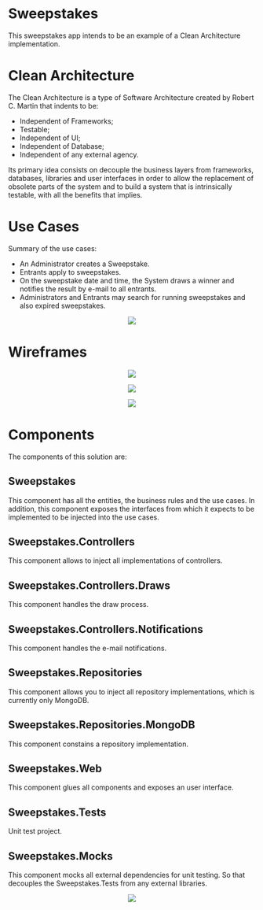# Sweepstakes

This sweepstakes app intends to be an example of a Clean Architecture implementation.

# Clean Architecture

The Clean Architecture is a type of Software Architecture created by Robert
C. Martin that indents to be:

 * Independent of Frameworks;
 * Testable;
 * Independent of UI;
 * Independent of Database;
 * Independent of any external agency.

Its primary idea consists on decouple the business layers from frameworks,
databases, libraries and user interfaces in order to allow the replacement
of obsolete parts of the system and to build a system that is intrinsically
testable, with all the benefits that implies.

# Use Cases

Summary of the use cases:
 * An Administrator creates a Sweepstake.
 * Entrants apply to sweepstakes.
 * On the sweepstake date and time, the System draws a winner and notifies
the result by e-mail to all entrants.
 * Administrators and Entrants may search for running sweepstakes and also
expired sweepstakes.

<p align="center">
  <img src="Artifacts/use_cases.png">
</p>

# Wireframes

<p align="center">
  <img src="Artifacts/sweepstakes_explorer.png">
</p>

<p align="center">
  <img src="Artifacts/sweepstake_details.png">
</p>

<p align="center">
  <img src="Artifacts/sweepstake_entrant.png">
</p>

# Components

The components of this solution are:

## Sweepstakes

This component has all the entities, the business rules and the use cases.
In addition, this component exposes the interfaces from which it expects to
be implemented to be injected into the use cases.

## Sweepstakes.Controllers

This component allows to inject all implementations of controllers.

## Sweepstakes.Controllers.Draws

This component handles the draw process.

## Sweepstakes.Controllers.Notifications

This component handles the e-mail notifications.

## Sweepstakes.Repositories

This component allows you to inject all repository implementations, which
is currently only MongoDB.

## Sweepstakes.Repositories.MongoDB

This component constains a repository implementation.

## Sweepstakes.Web

This component glues all components and exposes an user interface.

## Sweepstakes.Tests

Unit test project.

## Sweepstakes.Mocks

This component mocks all external dependencies for unit testing. So that
decouples the Sweepstakes.Tests from any external libraries.

<p align="center">
  <img src="Artifacts/components.png">
</p>